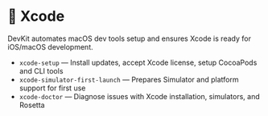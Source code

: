 # 🍎 Xcode

DevKit automates macOS dev tools setup and ensures Xcode is ready for iOS/macOS development.

- `xcode-setup` — Install updates, accept Xcode license, setup CocoaPods and CLI tools
- `xcode-simulator-first-launch` — Prepares Simulator and platform support for first use
- `xcode-doctor` — Diagnose issues with Xcode installation, simulators, and Rosetta
